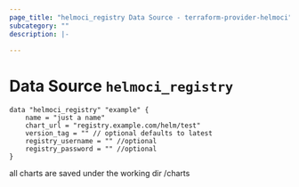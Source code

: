 ```yaml
---
page_title: "helmoci_registry Data Source - terraform-provider-helmoci"
subcategory: ""
description: |-
  
---
```


# Data Source `helmoci_registry`


```
data "helmoci_registry" "example" {
    name = "just a name"
    chart_url = "registry.example.com/helm/test"
    version_tag = "" // optional defaults to latest
    registry_username = "" //optional
    registry_password = "" //optional
}
```


all charts are saved under the working dir /charts